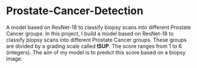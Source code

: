 # Prostate-Cancer-Detection
A model based on ResNet-18 to classify biopsy scans into different Prostate Cancer groups.
In this project, I build a model based on ResNet-18 to classify biopsy scans into different Prostate Cancer groups. These groups are divided by a grading scale called **ISUP**. The score ranges from 1 to 6 (integers). The aim of my model is to predict this score based on a biopsy image.
